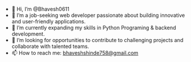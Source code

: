 - 👋 Hi, I’m @Bhavesh0611
- 👀 I’m a job-seeking web developer passionate about building innovative and user-friendly applications.
- 🌱 I’m currently expanding my skills in Python Programing & backend development.
- 💞️ I’m looking for opportunities to contribute to challenging projects and collaborate with talented teams.
- 📫 How to reach me: bhaveshshinde758@gmail.com
